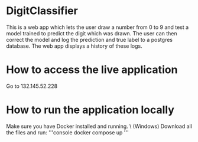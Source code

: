 # DigitClassifier
This is a web app which lets the user draw a number from 0 to 9 and test a model trained to predict the digit which was drawn. The user can then correct the model and log the prediction and true label to a postgres database. The web app displays a history of these logs.

# How to access the live application
Go to 132.145.52.228

# How to run the application locally
Make sure you have Docker installed and running. \\
(Windows) Download all the files and run:
'''console 
docker compose up
'''
